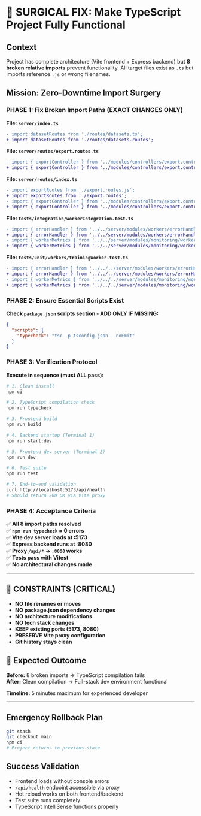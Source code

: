# 🔧 SURGICAL FIX: Make TypeScript Project Fully Functional

## Context
Project has complete architecture (Vite frontend + Express backend) but **8 broken relative imports** prevent functionality. All target files exist as `.ts` but imports reference `.js` or wrong filenames.

## Mission: Zero-Downtime Import Surgery

### PHASE 1: Fix Broken Import Paths (EXACT CHANGES ONLY)

**File: `server/index.ts`**
```diff
- import datasetRoutes from './routes/datasets.ts';
+ import datasetRoutes from './routes/datasets.routes';
```

**File: `server/routes/export.routes.ts`**  
```diff
- import { exportController } from '../modules/controllers/export.controller.js';
+ import { exportController } from '../modules/controllers/export.controller';
```

**File: `server/routes/index.ts`**
```diff
- import exportRoutes from './export.routes.js';
+ import exportRoutes from './export.routes';
- import { exportController } from '../modules/controllers/export.controller.js';
+ import { exportController } from '../modules/controllers/export.controller';
```

**File: `tests/integration/workerIntegration.test.ts`**
```diff
- import { errorHandler } from '../../server/modules/workers/errorHandler.js';
+ import { errorHandler } from '../../server/modules/workers/errorHandler';
- import { workerMetrics } from '../../server/modules/monitoring/workerMetrics.js';
+ import { workerMetrics } from '../../server/modules/monitoring/workerMetrics';
```

**File: `tests/unit/workers/trainingWorker.test.ts`**
```diff
- import { errorHandler } from '../../../server/modules/workers/errorHandler.js';
+ import { errorHandler } from '../../../server/modules/workers/errorHandler';
- import { workerMetrics } from '../../../server/modules/monitoring/workerMetrics.js';
+ import { workerMetrics } from '../../../server/modules/monitoring/workerMetrics';
```

### PHASE 2: Ensure Essential Scripts Exist

**Check `package.json` scripts section - ADD ONLY IF MISSING:**
```json
{
  "scripts": {
    "typecheck": "tsc -p tsconfig.json --noEmit"
  }
}
```

### PHASE 3: Verification Protocol

**Execute in sequence (must ALL pass):**
```bash
# 1. Clean install
npm ci

# 2. TypeScript compilation check
npm run typecheck

# 3. Frontend build
npm run build  

# 4. Backend startup (Terminal 1)
npm run start:dev

# 5. Frontend dev server (Terminal 2) 
npm run dev

# 6. Test suite
npm run test

# 7. End-to-end validation
curl http://localhost:5173/api/health
# Should return 200 OK via Vite proxy
```

### PHASE 4: Acceptance Criteria

✅ **All 8 import paths resolved**  
✅ **`npm run typecheck` = 0 errors**  
✅ **Vite dev server loads at :5173**  
✅ **Express backend runs at :8080**  
✅ **Proxy `/api/*` → `:8080` works**  
✅ **Tests pass with Vitest**  
✅ **No architectural changes made**  

---

## 🚨 CONSTRAINTS (CRITICAL)

- **NO file renames or moves**
- **NO package.json dependency changes** 
- **NO architecture modifications**
- **NO tech stack changes**
- **KEEP existing ports (5173, 8080)**
- **PRESERVE Vite proxy configuration**
- **Git history stays clean**

## 🎯 Expected Outcome

**Before:** 8 broken imports → TypeScript compilation fails  
**After:** Clean compilation → Full-stack dev environment functional  

**Timeline:** 5 minutes maximum for experienced developer

---

## Emergency Rollback Plan
```bash
git stash
git checkout main
npm ci
# Project returns to previous state
```

## Success Validation
- Frontend loads without console errors
- `/api/health` endpoint accessible via proxy
- Hot reload works on both frontend/backend
- Test suite runs completely
- TypeScript IntelliSense functions properly